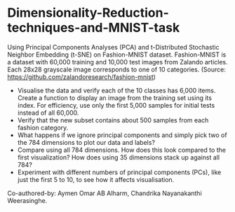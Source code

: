 # Dimensionality-Reduction-techniques-and-MNIST-task

Using Principal Components Analyses (PCA) and t-Distributed Stochastic Neighbor Embedding (t-SNE) on Fashion-MNIST dataset. Fashion-MNIST is a dataset with 60,000 training and 10,000 test images from Zalando articles. Each 28x28 grayscale image corresponds to one of 10 categories. (Source: https://github.com/zalandoresearch/fashion-mnist) 

- Visualise the data and verify each of the 10 classes has 6,000 items. Create a function to display an image from the training set using its index. For efficiency, use only the first 5,000 samples for initial tests instead of all 60,000.
- Verify that the new subset contains about 500 samples from each fashion category.
- What happens if we ignore principal components and simply pick two of the 784 dimensions to plot our data and labels?
- Compare using all 784 dimensions. How does this look compared to the first visualization? How does using 35 dimensions stack up against all 784?
- Experiment with different numbers of principal components (PCs), like just the first 5 to 10, to see how it affects visualisation.

Co-authored-by: Aymen Omar AB Alharm, Chandrika Nayanakanthi Weerasinghe.
